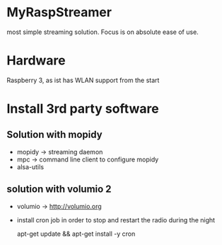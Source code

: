 # MyRaspStreamer
most simple streaming solution. Focus is on absolute ease of use.

# Hardware
Raspberry 3, as ist has WLAN support from the start

# Install 3rd party software
## Solution with mopidy
- mopidy -> streaming daemon
- mpc -> command line client to configure mopidy
- alsa-utils
## solution with volumio 2
- volumio -> http://volumio.org
- install cron job in order to stop and restart the radio during the night

    apt-get update && apt-get install -y cron
